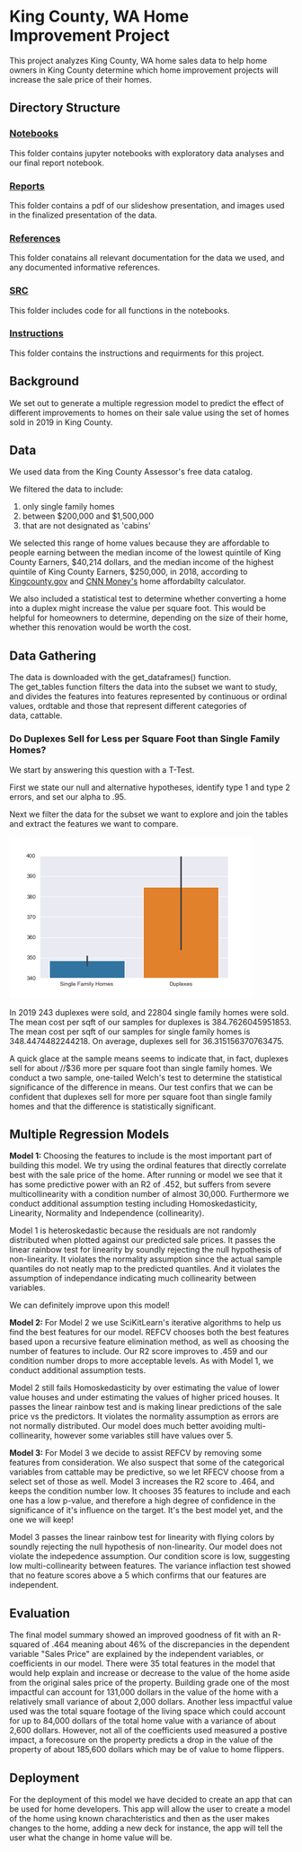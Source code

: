 # King County, WA Home Improvement Project

This project analyzes King County, WA home sales data to help home owners in King County determine which home improvement projects will increase the sale price of their homes.

## Directory Structure

### [Notebooks](https://github.com/Jaccomando/phase_2_project_chicago-sf-seattle-ds-082420/tree/master/notebooks)
This folder contains jupyter notebooks with exploratory data analyses and our final report notebook.

### [Reports](https://github.com/Jaccomando/phase_2_project_chicago-sf-seattle-ds-082420/tree/master/reports)
This folder contains a pdf of our slideshow presentation, and images used in the finalized presentation of the data.
  
### [References](https://github.com/Jaccomando/phase_2_project_chicago-sf-seattle-ds-082420/tree/master/refrences)
This folder conatains all relevant documentation for the data we used, and any documented informative references.

### [SRC](https://github.com/Jaccomando/phase_2_project_chicago-sf-seattle-ds-082420/tree/master/src)  
This folder includes code for all functions in the notebooks.

### [Instructions](https://github.com/Jaccomando/phase_2_project_chicago-sf-seattle-ds-082420/tree/master/instructions)
This folder contains the instructions and requirments for this project.

## Background
We set out to generate a multiple regression model to predict the effect of different improvements to homes on their sale value using the set of homes sold in 2019 in King County.

## Data
We used data from the King County Assessor's free data catalog.

We filtered the data to include:
1. only single family homes
2. between \$200,000 and \$1,500,000
3. that are not designated as 'cabins'
  
We selected this range of home values because they are affordable to people earning between the median income of the lowest quintile of King County Earners, \$40,214 dollars, and the median income of the highest quintile of King County Earners, \$250,000, in 2018, according to [Kingcounty.gov](https://www.kingcounty.gov/independent/forecasting/King%20County%20Economic%20Indicators/Household%20Income/KC%20Household%20Income%20Quintiles.aspx) and [CNN Money's](https://money.cnn.com/calculator/real_estate/home-afford/index.html) home affordabilty calculator.

We also included a statistical test to determine whether converting a home into a duplex might increase the value per square foot. This would be helpful for homeowners to determine, depending on the size of their home, whether this renovation would be worth the cost.

## Data Gathering

The data is downloaded with the get_dataframes() function. The get_tables function filters the data into the subset we want to study, and divides the features into features represented by continuous or ordinal values, ordtable and those that represent different categories of data, cattable.

### Do Duplexes Sell for Less per Square Foot than Single Family Homes?
We start by answering this question with a T-Test.

First we state our null and alternative hypotheses, identify type 1 and type 2 errors, and set our alpha to .95.

Next we filter the data for the subset we want to explore and join the tables and extract the features we want to compare.

![duplex vs single family](https://github.com/Jaccomando/phase_2_project_chicago-sf-seattle-ds-082420/blob/master/reports/figures/duplex_v_single_family.png?raw=true)
 
In 2019 243 duplexes were sold, and 22804 single family homes were sold.
The mean cost per sqft of our samples for duplexes is 384.7626045951853.
The mean cost per sqft of our samples for single family homes is 348.4474482244218.
On average, duplexes sell for 36.315156370763475.


A quick glace at the sample means seems to indicate that, in fact, duplexes sell for about //$36 more per square foot than single family homes. 
We conduct a two sample, one-tailed Welch's test to determine the statistical significance of the difference in means. Our test confirs that we can be confident that duplexes sell for more per square foot than single family homes and that the difference is statistically significant.

## Multiple Regression Models
**Model 1:** Choosing the features to include is the most important part of building this model. We try using the ordinal features that directly correlate best with the sale price of the home. After running or model we see that it has some predictive power with an R2 of .452, but suffers from severe multicollinearity with a condition number of almost 30,000. Furthermore we conduct additional assumption testing including Homoskedasticity, Linearity, Normality and Independence (collinearity).

Model 1 is heteroskedastic because the residuals are not randomly distributed when plotted against our predicted sale prices. It passes the linear rainbow test for linearity by soundly rejecting the null hypothesis of non-linearity. It violates the normality assumption since the actual sample quantiles do not neatly map to the predicted quantiles. And it violates the assumption of independance indicating much collinearity between variables.

We can definitely improve upon this model!

**Model 2:** For Model 2 we use SciKitLearn's iterative algorithms to help us find the best features for our model. REFCV chooses both the best features based upon a recursive feature elimination method, as well as choosing the number of features to include.  Our R2 score improves to .459 and our condition number drops to more acceptable levels. As with Model 1, we conduct additional assumption tests.

Model 2 still fails Homoskedasticity by over estimating the value of lower value houses and under estimating the values of higher priced houses. It passes the linear rainbow test and is making linear predictions of the sale price vs the predictors. It violates the normality assumption as errors are not normally distributed. Our model does much better avoiding multi-collinearity, however some variables still have values over 5.

**Model 3:** For Model 3 we decide to assist REFCV by removing some features from consideration. We also suspect that some of the categorical variables from cattable may be predictive, so we let RFECV choose from a select set of those as well. Model 3 increases the R2 score to .464, and keeps the condition number low. It chooses 35 features to include and each one has a low p-value, and therefore a high degree of confidence in the significance of it's influence on the target. It's the best model yet, and the one we will keep! 

Model 3 passes the linear rainbow test for linearity with flying colors by soundly rejecting the null hypothesis of non-linearity. Our model does not violate the indepedence assumption. Our condition score is low, suggesting low multi-collinearity between features. The variance inflaction test showed that no feature scores above a 5 which confirms that our features are independent.

## Evaluation
The final model summary showed an improved goodness of fit with an R-squared of .464 meaning about 46% of the discrepancies in the dependent variable "Sales Price" are explained by the independent variables, or coefficients in our model.  There were 35 total features in the model that would help explain and increase or decrease to the value of the home aside from the original sales price of the property.  Building grade one of the most impactful can account for 131,000 dollars in the value of the home with a relatively small variance of about 2,000 dollars.  Another less impactful value used was the total square footage of the living space which could account for up to  84,000 dollars of the total home value with a variance of about 2,600 dollars.  However, not all of the coefficients used measured a postive impact, a forecosure on the property predicts a drop in the value of the property of about 185,600 dollars which may be of value to home flippers.

## Deployment
For the deployment of this model we have decided to create an app that can be used for home developers.  This app will allow the user to create a model of the home using known charachteristics and then as the user makes changes to the home, adding a new deck for instance, the app will tell the user what the change in home value will be. 
